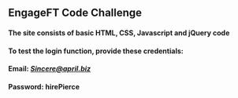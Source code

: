 ## EngageFT Code Challenge

#### The site consists of basic HTML, CSS, Javascript and jQuery code

#### To test the login function, provide these credentials:

#### Email: *Sincere@april.biz*

#### Password: hirePierce

